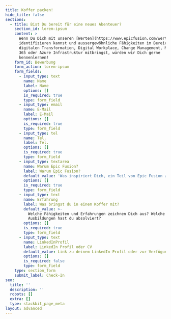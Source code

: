 ```yaml
---
title: Koffer packen!
hide_title: false
sections:
  - title: Bist Du bereit für eine neues Abenteuer?
    section_id: lorem-ipsum
    content: >
      Wenn Du Dich mit unseren [Werten](https://www.epicfusion.com/werte)
      identifizieren kannst und aussergewöhnliche Fähigkeiten im Bereich der
      digitalen Transformation, Digital Workplace, Change Management, Microsoft
      365 oder Azure Infrastruktur mitbringst, würden wir Dich gerne
      kennenlernen!
    form_id: Bewerbung
    form_action: lorem-ipsum
    form_fields:
      - input_type: text
        name: Name
        label: Name
        options: []
        is_required: true
        type: form_field
      - input_type: email
        name: E-Mail
        label: E-Mail
        options: []
        is_required: true
        type: form_field
      - input_type: tel
        name: Tel.
        label: Tel.
        options: []
        is_required: true
        type: form_field
      - input_type: textarea
        name: Warum Epic Fusion?
        label: Warum Epic Fusion?
        default_value: 'Was inspiriert Dich, ein Teil von Epic Fusion zu werden?'
        options: []
        is_required: true
        type: form_field
      - input_type: text
        name: Erfahrung
        label: Was bringst du in einem Koffer mit?
        default_value: >-
          Welche Fähigkeiten und Erfahrungen zeichnen Dich aus? Welche
          Ausbildungen hast du absolviert?
        options: []
        is_required: true
        type: form_field
      - input_type: text
        name: LinkedInProfil
        label: LinkedIn Profil oder CV
        default_value: Link zu deinem LinkedIn Profil oder zur Verfügung gestellter CV
        options: []
        is_required: false
        type: form_field
    type: section_form
    submit_label: Check-In
seo:
  title: ''
  description: ''
  robots: []
  extra: []
  type: stackbit_page_meta
layout: advanced
---
```


